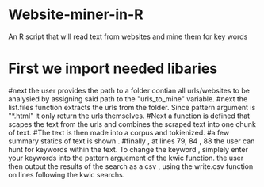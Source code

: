 # Website-miner-in-R
An R script that will read text from websites and mine them for key words
# First we import needed libaries
#next the user provides the path to a folder contian all urls/websites to be analysied by assigning said path to the "urls_to_mine" variable. 
#next the list.files function extracts the urls from the folder. Since pattern argument is  "*.html" it only return the urls themselves. 
#Next a function is defined that scapes the text from the urls and combines the scraped text into one chunk of text.
#The text is then made into a corpus and tokienized. 
#a few summary statics of text is shown .
#finally , at lines 79, 84 , 88 the user can hunt for keywords within the text. To change the keyword , simplely enter your keywords into the pattern arguement of the kwic function. 
the user then output the results of the search as a csv , using the write.csv function on lines following the kwic searchs.
